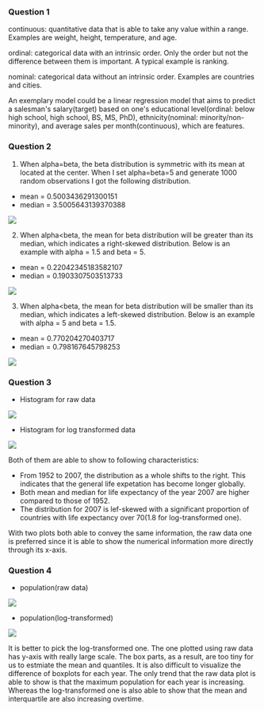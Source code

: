 ### Question 1
continuous: quantitative data that is able to take any value within a range. Examples are weight, height, temperature, and age.

ordinal: categorical data with an intrinsic order. Only the order but not the difference between them is important. A typical example is ranking.

nominal: categorical data without an intrinsic order. Examples are countries and cities.

An exemplary model could be a linear regression model that aims to predict a salesman's salary(target) based on one's educational level(ordinal: below high school, 
high school, BS, MS, PhD), ethnicity(nominal: minority/non-minority), and average sales per month(continuous), which are features.

### Question 2
1) When alpha=beta, the beta distribution is symmetric with its mean at located at the center. When I set alpha=beta=5 and generate 1000 random observations I got the following distribution.
* mean = 0.5003436291300151
* median = 3.5005643139370388

![](beta1.png)

2) When alpha<beta, the mean for beta distribution will be greater than its median, which indicates a right-skewed distribution. Below is an example with alpha = 1.5 and beta = 5.
* mean = 0.22042345183582107
* median = 0.1903307503513733

![](beta_right.png)

3) When alpha<beta, the mean for beta distribution will be smaller than its median, which indicates a left-skewed distribution. Below is an example with alpha = 5 and beta = 1.5.
* mean = 0.770204270403717
* median = 0.798167645798253

![](beta_left.png)

### Question 3
* Histogram for raw data

![](LifeExpRaw.png)

* Histogram for log transformed data

![](LifeExpLog.png)

Both of them are able to show to following characteristics:
* From 1952 to 2007, the distribution as a whole shifts to the right. This indicates that the general life expetation has become longer globally.
* Both mean and median for life expectancy of the year 2007 are higher compared to those of 1952.
* The distribution for 2007 is lef-skewed with a significant proportion of countries with life expectancy over 70(1.8 for log-transformed one). 

With two plots both able to convey the same information, the raw data one is preferred since it is able to show the numerical information more directly through its x-axis.

### Question 4
* population(raw data)

![](PopRaw.png)

* population(log-transformed)

![](PopLog.png)

It is better to pick the log-transformed one. The one plotted using raw data has y-axis with really large scale. The box parts, as a result, are too tiny for us to estmiate the mean and quantiles. It is also difficult to visualize the difference of boxplots for each year. The only trend that the raw data plot is able to show is that the maximum population for each year is increasing. Whereas the log-transformed one is also able to show that the mean and interquartile are also increasing overtime.
